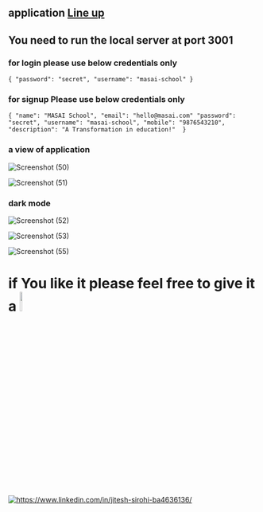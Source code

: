 ## application [Line up](https://lineup-iota.vercel.app/)

## You need to run the local server at port 3001

### for login please use below credentials only

`{
  "password": "secret",
  "username": "masai-school"
}`

### for signup Please use below credentials only 

`{
  "name": "MASAI School",
  "email": "hello@masai.com"
  "password": "secret",
  "username": "masai-school",
  "mobile": "9876543210",
  "description": "A Transformation in education!" 
}`

### a view of application

![Screenshot (50)](https://user-images.githubusercontent.com/101583918/179615041-59141e65-5f22-437b-b852-f481a03e82a5.png)


![Screenshot (51)](https://user-images.githubusercontent.com/101583918/179615103-02e3cd52-d288-4c28-960a-ddf6e50d788e.png)

### dark mode

![Screenshot (52)](https://user-images.githubusercontent.com/101583918/179615134-635a7f06-2a96-409b-ba17-019e6829d498.png)

![Screenshot (53)](https://user-images.githubusercontent.com/101583918/179615202-904cb8ba-939f-4122-8926-ea7daaea9b88.png)

![Screenshot (55)](https://user-images.githubusercontent.com/101583918/179615229-70a7aaee-93c1-4c90-9638-914284ea4b2b.png)

# if You like it please feel free to give it a <img src="https://upload.wikimedia.org/wikipedia/commons/thumb/9/99/Star_icon_stylized.svg/512px-Star_icon_stylized.svg.png" width="10%"/>

<a href="https://www.linkedin.com/in/jitesh-sirohi-ba4636136/">
  <img align="center" src="https://img.shields.io/badge/LinkedIn-0077B5?style=for-the-badge&logo=linkedin&logoColor=white" alt="https://www.linkedin.com/in/jitesh-sirohi-ba4636136/" />


